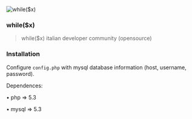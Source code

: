![while($x)](http://whilex.it/cdn/img/whilex_white.png)

### while($x)

> while($x) italian developer community (opensource)

### Installation

Configure `config.php` with mysql database information (host, username, password).

Dependences: 

&bull; php => 5.3

&bull; mysql => 5.3

